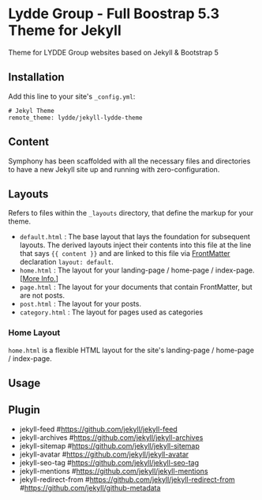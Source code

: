 # Lydde Group - Full Boostrap 5.3 Theme for Jekyll
Theme for LYDDE Group websites based on Jekyll & Bootstrap 5

## Installation
Add this line to your site's `_config.yml`:

```
# Jekyl Theme
remote_theme: lydde/jekyll-lydde-theme
```

## Content
Symphony has been scaffolded with all the necessary files and directories to have a new Jekyll site up and running with zero-configuration.

## Layouts
Refers to files within the `_layouts` directory, that define the markup for your theme.

  - `default.html` : The base layout that lays the foundation for subsequent layouts. The derived layouts inject their contents into this file at the line that says ` {{ content }} ` and are linked to this file via [FrontMatter](https://jekyllrb.com/docs/frontmatter/) declaration `layout: default`.
  - `home.html` : The layout for your landing-page / home-page / index-page. [[More Info.](#home-layout)]
  - `page.html` : The layout for your documents that contain FrontMatter, but are not posts.
  - `post.html` : The layout for your posts.
  - `category.html` : The layout for pages used as categories

### Home Layout

`home.html` is a flexible HTML layout for the site's landing-page / home-page / index-page.

## Usage


## Plugin
  - jekyll-feed             #https://github.com/jekyll/jekyll-feed
  - jekyll-archives         #https://github.com/jekyll/jekyll-archives
  - jekyll-sitemap          #https://github.com/jekyll/jekyll-sitemap
  - jekyll-avatar           #https://github.com/jekyll/jekyll-avatar
  - jekyll-seo-tag          #https://github.com/jekyll/jekyll-seo-tag
  - jekyll-mentions         #https://github.com/jekyll/jekyll-mentions
  - jekyll-redirect-from    #https://github.com/jekyll/jekyll-redirect-from
                            #https://github.com/jekyll/github-metadata